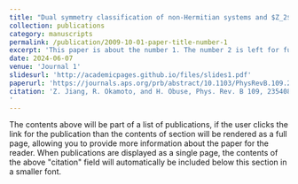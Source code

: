 ```yaml
---
title: "Dual symmetry classification of non-Hermitian systems and $Z_2$ point-gap topology of a nonunitary quantum walk"
collection: publications
category: manuscripts
permalink: /publication/2009-10-01-paper-title-number-1
excerpt: 'This paper is about the number 1. The number 2 is left for future work.'
date: 2024-06-07
venue: 'Journal 1'
slidesurl: 'http://academicpages.github.io/files/slides1.pdf'
paperurl: 'https://journals.aps.org/prb/abstract/10.1103/PhysRevB.109.235408'
citation: 'Z. Jiang, R. Okamoto, and H. Obuse, Phys. Rev. B 109, 235408 (2024).
'
---
```


The contents above will be part of a list of publications, if the user clicks the link for the publication than the contents of section will be rendered as a full page, allowing you to provide more information about the paper for the reader. When publications are displayed as a single page, the contents of the above "citation" field will automatically be included below this section in a smaller font.
